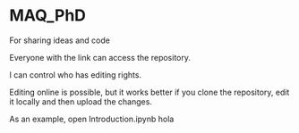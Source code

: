 # MAQ_PhD
For sharing ideas and code

Everyone with the link can access the repository.

I can control who has editing rights.

Editing online is possible, but it works better if you clone the repository, edit it locally and then upload the changes.

As an example, open Introduction.ipynb
hola
